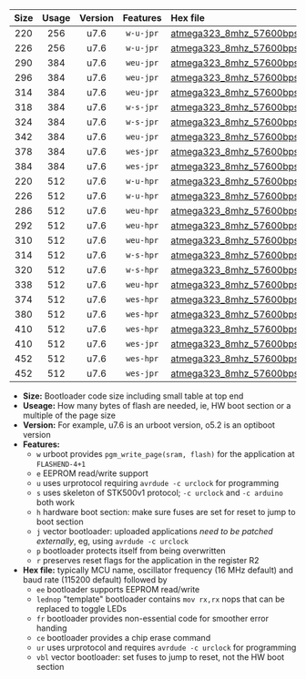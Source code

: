 |Size|Usage|Version|Features|Hex file|
|:-:|:-:|:-:|:-:|:--|
|220|256|u7.6|`w-u-jpr`|[atmega323_8mhz_57600bps_ur_vbl.hex](https://raw.githubusercontent.com/stefanrueger/urboot/main//atmega323_8mhz_57600bps_ur_vbl.hex)|
|226|256|u7.6|`w-u-jpr`|[atmega323_8mhz_57600bps_lednop_ur_vbl.hex](https://raw.githubusercontent.com/stefanrueger/urboot/main//atmega323_8mhz_57600bps_lednop_ur_vbl.hex)|
|290|384|u7.6|`weu-jpr`|[atmega323_8mhz_57600bps_ee_ur_vbl.hex](https://raw.githubusercontent.com/stefanrueger/urboot/main//atmega323_8mhz_57600bps_ee_ur_vbl.hex)|
|296|384|u7.6|`weu-jpr`|[atmega323_8mhz_57600bps_ee_lednop_ur_vbl.hex](https://raw.githubusercontent.com/stefanrueger/urboot/main//atmega323_8mhz_57600bps_ee_lednop_ur_vbl.hex)|
|314|384|u7.6|`weu-jpr`|[atmega323_8mhz_57600bps_ee_lednop_fr_ur_vbl.hex](https://raw.githubusercontent.com/stefanrueger/urboot/main//atmega323_8mhz_57600bps_ee_lednop_fr_ur_vbl.hex)|
|318|384|u7.6|`w-s-jpr`|[atmega323_8mhz_57600bps_vbl.hex](https://raw.githubusercontent.com/stefanrueger/urboot/main//atmega323_8mhz_57600bps_vbl.hex)|
|324|384|u7.6|`w-s-jpr`|[atmega323_8mhz_57600bps_lednop_vbl.hex](https://raw.githubusercontent.com/stefanrueger/urboot/main//atmega323_8mhz_57600bps_lednop_vbl.hex)|
|342|384|u7.6|`weu-jpr`|[atmega323_8mhz_57600bps_ee_lednop_fr_ce_ur_vbl.hex](https://raw.githubusercontent.com/stefanrueger/urboot/main//atmega323_8mhz_57600bps_ee_lednop_fr_ce_ur_vbl.hex)|
|378|384|u7.6|`wes-jpr`|[atmega323_8mhz_57600bps_ee_vbl.hex](https://raw.githubusercontent.com/stefanrueger/urboot/main//atmega323_8mhz_57600bps_ee_vbl.hex)|
|384|384|u7.6|`wes-jpr`|[atmega323_8mhz_57600bps_ee_lednop_vbl.hex](https://raw.githubusercontent.com/stefanrueger/urboot/main//atmega323_8mhz_57600bps_ee_lednop_vbl.hex)|
|220|512|u7.6|`w-u-hpr`|[atmega323_8mhz_57600bps_ur.hex](https://raw.githubusercontent.com/stefanrueger/urboot/main//atmega323_8mhz_57600bps_ur.hex)|
|226|512|u7.6|`w-u-hpr`|[atmega323_8mhz_57600bps_lednop_ur.hex](https://raw.githubusercontent.com/stefanrueger/urboot/main//atmega323_8mhz_57600bps_lednop_ur.hex)|
|286|512|u7.6|`weu-hpr`|[atmega323_8mhz_57600bps_ee_ur.hex](https://raw.githubusercontent.com/stefanrueger/urboot/main//atmega323_8mhz_57600bps_ee_ur.hex)|
|292|512|u7.6|`weu-hpr`|[atmega323_8mhz_57600bps_ee_lednop_ur.hex](https://raw.githubusercontent.com/stefanrueger/urboot/main//atmega323_8mhz_57600bps_ee_lednop_ur.hex)|
|310|512|u7.6|`weu-hpr`|[atmega323_8mhz_57600bps_ee_lednop_fr_ur.hex](https://raw.githubusercontent.com/stefanrueger/urboot/main//atmega323_8mhz_57600bps_ee_lednop_fr_ur.hex)|
|314|512|u7.6|`w-s-hpr`|[atmega323_8mhz_57600bps.hex](https://raw.githubusercontent.com/stefanrueger/urboot/main//atmega323_8mhz_57600bps.hex)|
|320|512|u7.6|`w-s-hpr`|[atmega323_8mhz_57600bps_lednop.hex](https://raw.githubusercontent.com/stefanrueger/urboot/main//atmega323_8mhz_57600bps_lednop.hex)|
|338|512|u7.6|`weu-hpr`|[atmega323_8mhz_57600bps_ee_lednop_fr_ce_ur.hex](https://raw.githubusercontent.com/stefanrueger/urboot/main//atmega323_8mhz_57600bps_ee_lednop_fr_ce_ur.hex)|
|374|512|u7.6|`wes-hpr`|[atmega323_8mhz_57600bps_ee.hex](https://raw.githubusercontent.com/stefanrueger/urboot/main//atmega323_8mhz_57600bps_ee.hex)|
|380|512|u7.6|`wes-hpr`|[atmega323_8mhz_57600bps_ee_lednop.hex](https://raw.githubusercontent.com/stefanrueger/urboot/main//atmega323_8mhz_57600bps_ee_lednop.hex)|
|410|512|u7.6|`wes-hpr`|[atmega323_8mhz_57600bps_ee_lednop_fr.hex](https://raw.githubusercontent.com/stefanrueger/urboot/main//atmega323_8mhz_57600bps_ee_lednop_fr.hex)|
|410|512|u7.6|`wes-jpr`|[atmega323_8mhz_57600bps_ee_lednop_fr_vbl.hex](https://raw.githubusercontent.com/stefanrueger/urboot/main//atmega323_8mhz_57600bps_ee_lednop_fr_vbl.hex)|
|452|512|u7.6|`wes-hpr`|[atmega323_8mhz_57600bps_ee_lednop_fr_ce.hex](https://raw.githubusercontent.com/stefanrueger/urboot/main//atmega323_8mhz_57600bps_ee_lednop_fr_ce.hex)|
|452|512|u7.6|`wes-jpr`|[atmega323_8mhz_57600bps_ee_lednop_fr_ce_vbl.hex](https://raw.githubusercontent.com/stefanrueger/urboot/main//atmega323_8mhz_57600bps_ee_lednop_fr_ce_vbl.hex)|

- **Size:** Bootloader code size including small table at top end
- **Useage:** How many bytes of flash are needed, ie, HW boot section or a multiple of the page size
- **Version:** For example, u7.6 is an urboot version, o5.2 is an optiboot version
- **Features:**
  + `w` urboot provides `pgm_write_page(sram, flash)` for the application at `FLASHEND-4+1`
  + `e` EEPROM read/write support
  + `u` uses urprotocol requiring `avrdude -c urclock` for programming
  + `s` uses skeleton of STK500v1 protocol; `-c urclock` and `-c arduino` both work
  + `h` hardware boot section: make sure fuses are set for reset to jump to boot section
  + `j` vector bootloader: uploaded applications *need to be patched externally*, eg, using `avrdude -c urclock`
  + `p` bootloader protects itself from being overwritten
  + `r` preserves reset flags for the application in the register R2
- **Hex file:** typically MCU name, oscillator frequency (16 MHz default) and baud rate (115200 default) followed by
  + `ee` bootloader supports EEPROM read/write
  + `lednop` "template" bootloader contains `mov rx,rx` nops that can be replaced to toggle LEDs
  + `fr` bootloader provides non-essential code for smoother error handing
  + `ce` bootloader provides a chip erase command
  + `ur` uses urprotocol and requires `avrdude -c urclock` for programming
  + `vbl` vector bootloader: set fuses to jump to reset, not the HW boot section
